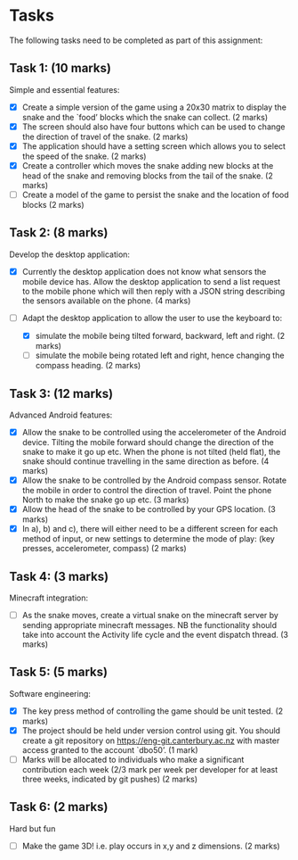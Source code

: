 # Tasks
The following tasks need to be completed as part of this assignment:


## Task 1: (10 marks)
Simple and essential features:

- [X] Create a simple version of the game using a 20x30 matrix to display the snake and the `food’ blocks which the snake can collect. (2 marks)
- [X] The screen should also have four buttons which can be used to change the direction of travel of the snake. (2 marks)
- [X] The application should have a setting screen which allows you to select the speed of the snake. (2 marks)
- [X] Create a controller which moves the snake adding new blocks at the head of the snake and removing blocks from the tail of the snake. (2 marks)
- [ ] Create a model of the game to persist the snake and the location of food blocks (2 marks)

## Task 2: (8 marks)
Develop the desktop application:

- [X] Currently the desktop application does not know what sensors the mobile device has.  Allow the desktop application to send a list request to the mobile phone which will then reply with a JSON string describing the sensors available on the phone. (4 marks)

- [ ] Adapt the desktop application to allow the user to use the keyboard to:
    - [X] simulate the mobile being tilted forward, backward, left and right. (2 marks)
    - [ ] simulate the mobile being rotated left and right, hence changing the compass heading. (2 marks)

## Task 3: (12 marks)
Advanced Android features:

- [X] Allow the snake to be controlled using the accelerometer of the Android device.  Tilting the mobile forward should change the direction of the snake to make it go up etc. When the phone is not tilted (held flat), the snake should continue travelling in the same direction as before. (4 marks)
- [X] Allow the snake to be controlled by the Android compass sensor.  Rotate the mobile in order to control the direction of travel.  Point the phone North to make the snake go up etc. (3 marks)
- [X] Allow the head of the snake to be controlled by your GPS location. (3 marks)
- [X] In a), b) and c), there will either need to be a different screen for each method of input, or new settings to determine the mode of play: (key presses, accelerometer, compass) (2 marks)

## Task 4: (3 marks)
Minecraft integration:

- [ ] As the snake moves, create a virtual snake on the minecraft server by sending appropriate minecraft messages. NB the functionality should take into account the Activity life cycle and the event dispatch thread. (3 marks)

## Task 5: (5 marks)
Software engineering:

- [X] The key press method of controlling the game should be unit tested. (2 marks)
- [X] The project should be held under version control using git.  You should create a git repository on https://eng-git.canterbury.ac.nz with master access granted to the account `dbo50’. (1 mark)
- [ ] Marks will be allocated to individuals who make a significant contribution each week (2/3 mark per week per developer for at least three weeks, indicated by git pushes) (2 marks)

## Task 6: (2 marks)
Hard but fun

- [ ] Make the game 3D! i.e. play occurs in x,y and z dimensions. (2 marks)